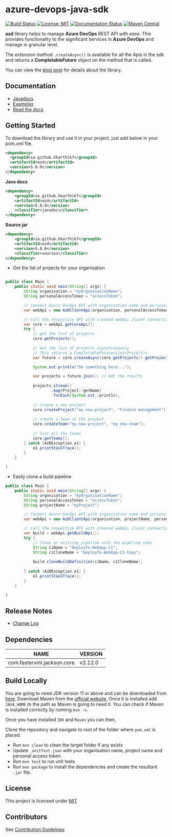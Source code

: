 # azure-devops-java-sdk

[![Build Status](https://dev.azure.com/harishkarthic/azure-devops-java-sdk/_apis/build/status/hkarthik7.azure-devops-java-sdk?branchName=main)](https://dev.azure.com/harishkarthic/azure-devops-java-sdk/_build/latest?definitionId=8&branchName=main)
[![License: MIT](https://img.shields.io/badge/License-MIT-blue.svg)](https://github.com/hkarthik7/azure-devops-java-sdk/blob/main/LICENSE)
[![Documentation Status](https://readthedocs.org/projects/azure-devops-java-sdk-docs/badge/?version=latest)](https://azure-devops-java-sdk-docs.readthedocs.io/en/latest/?badge=latest)
[![Maven Central](https://img.shields.io/maven-central/v/io.github.hkarthik7/azd.svg)](https://search.maven.org/artifact/io.github.hkarthik7/azd/5.0.0/jar)

**azd** library helps to manage **Azure DevOps** REST API with ease. This provides functionality to the significant services 
in **Azure DevOps** and manage in granular level.

The extension method `.createAsync()` is available for all the Apis in the sdk and returns a **CompletableFuture** object on the method that is called.

You can view the [blog post](https://hkarthik7.github.io/azure%20devops/2020/12/04/AzureDevOpsJavaSDK.html) for details about the library.

## Documentation

- [Javadocs](https://hkarthik7.github.io/azd-docs/)
- [Examples](https://github.com/hkarthik7/azure-devops-java-sdk/blob/main/examples)
- [Read the docs](https://azure-devops-java-sdk-docs.readthedocs.io/en/latest/)

## Getting Started

To download the library and use it in your project, just add below in your pom.xml file.

```xml
<dependency>
  <groupId>io.github.hkarthik7</groupId>
  <artifactId>azd</artifactId>
  <version>5.0.0</version>
</dependency>
```
**Java docs**
```xml
<dependency>
    <groupId>io.github.hkarthik7</groupId>
    <artifactId>azd</artifactId>
    <version>5.0.0</version>
    <classifier>javadoc</classifier>
</dependency>
```

**Source jar**
```xml
<dependency>
    <groupId>io.github.hkarthik7</groupId>
    <artifactId>azd</artifactId>
    <version>5.0.0</version>
    <classifier>sources</classifier>
</dependency>
```

- Get the list of projects for your organisation

```java

public class Main {
    public static void main(String[] args) {
        String organisation = "myOrganisationName";
        String personalAccessToken = "accessToken";

        // Connect Azure DevOps API with organisation name and personal access token.
        var webApi = new AzDClientApi(organisation, personalAccessToken);

        // call the respective API with created webApi client connection object;
        var core = webApi.getCoreApi();
        try {
            // get the list of projects
            core.getProjects();
            
            // Get the list of projects asynchronously
            // This returns a CompletableFuture<List<Project>>
            var future = core.createAsync(core.getProjects().getProjects());

            System.out.println("Do something here...");

            var projects = future.join(); // Get the results
            
            projects.stream()
                    .map(Project::getName)
                    .forEach(System.out::println);
            
            // create a new project
            core.createProject("my-new-project", "Finance management");
            
            // create a team in the project
            core.createTeam("my-new-project", "my-new-team");
        
            // list all the teams
            core.getTeams();
        } catch (AzDException e1) {
            e1.printStackTrace();
        }
    }

}
```

- Easily clone a build pipeline

```java
public class Main {
    public static void main(String[] args) {
        String organisation = "myOrganisationName";
        String personalAccessToken = "accessToken";
        String projectName = "myProject";

        // Connect Azure DevOps API with organisation name and personal access token.
        var webApi = new AzDClientApi(organisation, projectName, personalAccessToken);

        // call the respective API with created webApi client connection object;
        var build = webApi.getBuildApi();
        try {
            // Clone an existing pipeline with the pipeline name
            String ciName = "DeployTo-WebApp-CI";
            String ciCloneName = "DeployTo-WebApp-CI-Copy";
            
            build.cloneBuildDefinition(ciName, ciCloneName);
            
        } catch (AzDException e1) {
            e1.printStackTrace();
        }
    }

}
```

## Release Notes

- [Change Log](CHANGELOG.md)

## Dependencies

| NAME | VERSION |
|---|---|
| com.fasterxml.jackson.core | v2.12.0 |

## Build Locally

You are going to need JDK version 11 or above and can be downloaded from [here](https://www.oracle.com/java/technologies/javase-downloads.html).
Download Maven from the [official website](https://maven.apache.org/download.cgi). Once it is installed add `JAVA_HOME` to the path as Maven is
going to need it. You can check if Maven is installed correctly by running `mvn -v`.

Once you have installed `JDK` and `Maven` you can then, 

Clone the repository and navigate to root of the folder where `pom.xml` is placed.
- Run `mvn clean` to clean the target folder if any exists
- Update `_unitTest.json` with your organisation name, project name and personal access token.
- Run `mvn test` to run unit tests
- Run `mvn package` to install the dependencies and create the resultant `.jar` file.

## License

This project is licensed under [MIT](LICENSE)

## Contributors

See [Contribution Guidelines](.github/CONTRIBUTING.md)

